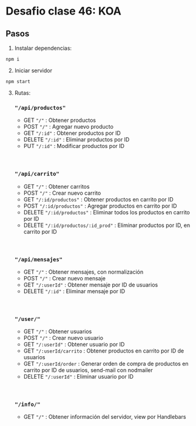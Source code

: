 # Desafio clase 46: KOA

## Pasos
1) Instalar dependencias:
````
npm i
````

2) Iniciar servidor
````
npm start
````

3) Rutas:

    ### `"/api/productos"`

    * GET `"/"` : Obtener productos
    * POST `"/"` : Agregar nuevo producto
    * GET `"/:id"` : Obtener productos por ID
    * DELETE `"/:id"` : Eliminar productos por ID
    * PUT `"/:id"` : Modificar productos por ID

    <br>
    <br>

    ### `"/api/carrito"`

    * GET `"/"` : Obtener carritos
    * POST `"/"` : Crear nuevo carrito
    * GET `"/:id/productos"` : Obtener productos en carrito por ID
    * POST `"/:id/productos"` : Agregar productos en carrito por ID
    * DELETE `"/:id/productos"` : Eliminar todos los productos en carrito por ID
    * DELETE `"/:id/productos/:id_prod"` : Eliminar productos por ID, en carrito por ID


    <br>
    <br>

    ### `"/api/mensajes"`

    * GET `"/"` : Obtener mensajes, con normalización
    * POST `"/"` : Crear nuevo mensaje
    * GET `"/:userId"` : Obtener mensaje por ID de usuarios
    * DELETE `"/:id"` : Eliminar mensaje por ID

    <br>
    <br>

    ### `"/user/"`

    * GET `"/"` : Obtener usuarios
    * POST `"/"` : Crear nuevo usuario
    * GET `"/:userId"` : Obtener usuario por ID
    * GET `"/:userId/carrito` : Obtener productos en carrito por ID de usuarios
    * GET `"/:userId/order` : Generar orden de compra de productos en carrito por ID de usuarios, send-mail con nodmailer
    * DELETE `"/:userId"` : Eliminar usuario por ID

    <br>
    <br>

    ### `"/info/"`

    * GET `"/"` : Obtener información del servidor, view por Handlebars
